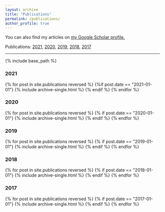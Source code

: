 ```yaml
---
layout: archive
title: "Publications"
permalink: /publications/
author_profile: true
---
```


You can also find my articles on <u><a href="https://scholar.google.com/citations?user=XT17oUEAAAAJ">my Google Scholar profile</a>.</u>

Publications:  [2021](#2021), [2020](#2020), [2019](#2019), [2018](#2018), [2017](#2017)

<hr>

{% include base_path %}

### 2021

{% for post in site.publications reversed %}
  {%if post.date == "2021-01-01"}
      {% include archive-single.html %}
  {% endif %}
{% endfor %}

### 2020

{% for post in site.publications reversed %}
  {% if post.date == "2020-01-01"}
      {% include archive-single.html %}
  {% endif %}
{% endfor %}

### 2019

{% for post in site.publications reversed %}
  {% if post.date == "2019-01-01"}
      {% include archive-single.html %}
  {% endif %}
{% endfor %}

### 2018

{% for post in site.publications reversed %}
  {% if post.date == "2018-01-01"}
      {% include archive-single.html %}
  {% endif %}
{% endfor %}

### 2017

{% for post in site.publications reversed %}
  {% if post.date == "2017-01-01"}
      {% include archive-single.html %}
  {% endif %}
{% endfor %}